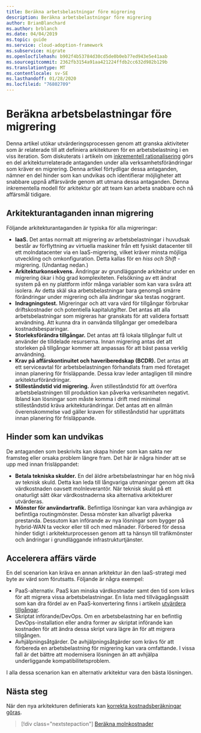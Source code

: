 ```yaml
---
title: Beräkna arbetsbelastningar före migrering
description: Beräkna arbetsbelastningar före migrering
author: BrianBlanchard
ms.author: brblanch
ms.date: 04/04/2019
ms.topic: guide
ms.service: cloud-adoption-framework
ms.subservice: migrate
ms.openlocfilehash: b902f4b53784d30cd5de0b0eb77ed943e5e41aab
ms.sourcegitcommit: 2362fb3154a91aa421224ffdb2cc632d982b129b
ms.translationtype: MT
ms.contentlocale: sv-SE
ms.lasthandoff: 01/28/2020
ms.locfileid: "76802709"
---
```

# <a name="architect-workloads-prior-to-migration"></a>Beräkna arbetsbelastningar före migrering

Denna artikel utökar utvärderingsprocessen genom att granska aktiviteter som är relaterade till att definiera arkitekturen för en arbetsbelastning i en viss iteration. Som diskuterats i artikeln om [inkrementell rationalisering](../../../digital-estate/rationalize.md) görs en del arkitekturrelaterade antaganden under alla verksamhetsförändringar som kräver en migrering. Denna artikel förtydligar dessa antaganden, nämner en del hinder som kan undvikas och identifierar möjligheter att snabbare uppnå affärsvärde genom att utmana dessa antaganden. Denna inkrementella modell för arkitektur gör att team kan arbeta snabbare och nå affärsmål tidigare.

## <a name="architecture-assumptions-prior-to-migration"></a>Arkitekturantaganden innan migrering

Följande arkitekturantaganden är typiska för alla migreringar:

- **IaaS.** Det antas normalt att migrering av arbetsbelastningar i huvudsak består av förflyttning av virtuella maskiner från ett fysiskt datacenter till ett molndatacenter via en IaaS-migrering, vilket kräver minsta möjliga utveckling och omkonfiguration. Detta kallas för en _hiss och Shift_ -migrering. (Undantag nedan.)
- **Arkitekturkonsekvens.** Ändringar av grundläggande arkitektur under en migrering ökar i hög grad komplexiteten. Felsökning av ett ändrat system på en ny plattform inför många variabler som kan vara svåra att isolera. Av detta skäl ska arbetsbelastningar bara genomgå smärre förändringar under migrering och alla ändringar ska testas noggrant.
- **Indragningstest.** Migreringar och att vara värd för tillgångar förbrukar driftskostnader och potentiella kapitalutgifter. Det antas att alla arbetsbelastningar som migreras har granskats för att validera fortsatt användning. Att kunna dra in oanvända tillgångar ger omedelbara kostnadsbesparingar.
- **Storleksförändra tillgångar.** Det antas att få lokala tillgångar fullt ut använder de tilldelade resurserna. Innan migrering antas det att storleken på tillgångar kommer att anpassas för att bäst passa verklig användning.
- **Krav på affärskontinuitet och haveriberedskap (BCDR).** Det antas att ett serviceavtal för arbetsbelastningen förhandlats fram med företaget innan planering för frisläppande. Dessa krav leder antagligen till mindre arkitekturförändringar.
- **Stilleståndstid vid migrering.** Även stilleståndstid för att överföra arbetsbelastningen till produktion kan påverka verksamheten negativt. Ibland kan lösningar som måste komma i drift med minimal stilleståndstid kräva arkitekturändringar. Det antas att en allmän överenskommelse vad gäller kraven för stilleståndstid har upprättats innan planering för frisläppande.

## <a name="roadblocks-that-can-be-avoided"></a>Hinder som kan undvikas

De antaganden som beskrivits kan skapa hinder som kan sakta ner framsteg eller orsaka problem längre fram. Det här är några hinder att se upp med innan frisläppandet:

- **Betala tekniska skulder.** En del äldre arbetsbelastningar har en hög nivå av teknisk skuld. Detta kan leda till långvariga utmaningar genom att öka värdkostnaden oavsett molnleverantör. När teknisk skuld på ett onaturligt sätt ökar värdkostnaderna ska alternativa arkitekturer utvärderas.
- **Mönster för användartrafik.** Befintliga lösningar kan vara avhängiga av befintliga routingmönster. Dessa mönster kan allvarligt påverka prestanda. Dessutom kan införande av nya lösningar som bygger på hybrid-WAN ta veckor eller till och med månader. Förbered för dessa hinder tidigt i arkitekturprocessen genom att ta hänsyn till trafikmönster och ändringar i grundläggande infrastrukturtjänster.

## <a name="accelerate-business-value"></a>Accelerera affärs värde

En del scenarion kan kräva en annan arkitektur än den IaaS-strategi med byte av värd som förutsatts. Följande är några exempel:

- PaaS-alternativ. PaaS kan minska värdkostnader samt den tid som krävs för att migrera vissa arbetsbelastningar. En lista med tillvägagångssätt som kan dra fördel av en PaaS-konvertering finns i artikeln [utvärdera tillgångar](./evaluate.md).
- Skriptat införande/DevOps. Om en arbetsbelastning har en befintlig DevOps-installation eller andra former av skriptat införande kan kostnaden för att ändra dessa skript vara lägre än för att migrera tillgången.
- Avhjälpningsåtgärder. De avhjälpningsåtgärder som krävs för att förbereda en arbetsbelastning för migrering kan vara omfattande. I vissa fall är det bättre att modernisera lösningen än att avhjälpa underliggande kompatibilitetsproblem.

I alla dessa scenarion kan en alternativ arkitektur vara den bästa lösningen.

## <a name="next-steps"></a>Nästa steg

När den nya arkitekturen definierats kan [korrekta kostnadsberäkningar göras](./estimate.md).

> [!div class="nextstepaction"]
> [Beräkna molnkostnader](./estimate.md)
